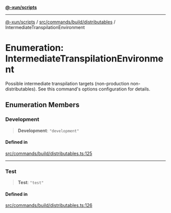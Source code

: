 [**@-xun/scripts**](../../../../../README.md)

***

[@-xun/scripts](../../../../../README.md) / [src/commands/build/distributables](../README.md) / IntermediateTranspilationEnvironment

# Enumeration: IntermediateTranspilationEnvironment

Possible intermediate transpilation targets (non-production
non-distributables). See this command's options configuration for details.

## Enumeration Members

### Development

> **Development**: `"development"`

#### Defined in

[src/commands/build/distributables.ts:125](https://github.com/Xunnamius/xscripts/blob/28c221bb8a859e69003ba2447e3f5763dc92a0ec/src/commands/build/distributables.ts#L125)

***

### Test

> **Test**: `"test"`

#### Defined in

[src/commands/build/distributables.ts:126](https://github.com/Xunnamius/xscripts/blob/28c221bb8a859e69003ba2447e3f5763dc92a0ec/src/commands/build/distributables.ts#L126)
